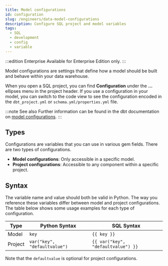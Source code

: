 ```yaml
---
title: Model configurations
id: configuration
slug: /engineers/data-model-configurations
description: Configure SQL project and model variables
tags:
  - SQL
  - development
  - config
  - variable
---
```


:::edition Enterprise
Available for Enterprise Edition only.
:::

Model configurations are settings that define how a model should be built and behave within your data warehouse.

When you open a SQL project, you can find **Configuration** under the **...** ellipses menu in the project header. If you use a configuration in your model, you can switch to the code view to see the configuration encoded in the `dbt_project.yml` or `schema.yml/properties.yml` file.

:::note See also
Further information can be found in the dbt documentation on [model configurations](https://docs.getdbt.com/reference/model-configs).
:::

## Types

Configurations are variables that you can use in various gem fields. There are two types of configurations.

- **Model configurations**: Only accessible in a specific model.
- **Project configurations**: Accessible to any component within a specific project.

## Syntax

The variable name and value should both be valid in Python. The way you reference these variables differ between model and project configurations. The table below shows some usage examples for each type of configuration.

| Type    | Python Syntax                | SQL Syntax                         |
| ------- | ---------------------------- | ---------------------------------- |
| Model   | `key`                        | `{{ key }}`                        |
| Project | `var("key", "defaultvalue")` | `{{ var("key", "defaultvalue") }}` |

Note that the `defaultvalue` is optional for project configurations.
